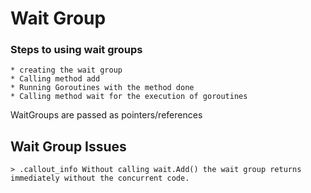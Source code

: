 # Wait Group

### Steps to using wait groups
    * creating the wait group
    * Calling method add 
    * Running Goroutines with the method done
    * Calling method wait for the execution of goroutines 
     
WaitGroups are passed as pointers/references

## Wait Group Issues
    > .callout_info Without calling wait.Add() the wait group returns immediately without the concurrent code.